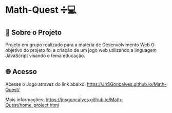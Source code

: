 # Math-Quest ➗💻

## 📌 Sobre o Projeto

Projeto em grupo realizado para a matéria de Desenvolvimento Web
O objetivo do projeto foi a criação de um jogo web utilizando a linguagem JavaScript visando o tema educação.

## 🌐 Acesso
Acesse o Jogo atravez do link abaixo:
https://JnSGoncalves.github.io/Math-Quest/

Mais informações: https://jnsgoncalves.github.io/Math-Quest/home_project.html

